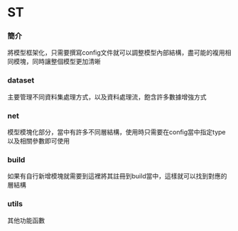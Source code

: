 # ST

### 簡介
將模型框架化，只需要撰寫config文件就可以調整模型內部結構，盡可能的複用相同模塊，同時讓整個模型更加清晰

### dataset
主要管理不同資料集處理方式，以及資料處理流，飽含許多數據增強方式

### net
模型模塊化部分，當中有許多不同層結構，使用時只需要在config當中指定type以及相關參數即可使用

### build
如果有自行新增模塊就需要到這裡將其註冊到build當中，這樣就可以找到對應的層結構

### utils
其他功能函數
